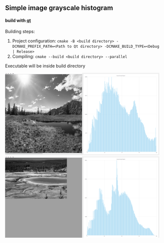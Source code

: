 ## Simple image grayscale histogram

#### build with [qt](https://www.qt.io/)

Building steps:
1. Project configuration: `cmake -B <build directory> -DCMAKE_PREFIX_PATH=<Path to Qt directory> -DCMAKE_BUILD_TYPE=<Debug | Release>`
2. Compiling: `cmake --build <build directory> --parallel`

Executable will be inside build directory

![histogram_example_1](https://github.com/NikBel3476/image_grayscale_histogram/blob/master/example1.png)
![histogram_example_2](https://github.com/NikBel3476/image_grayscale_histogram/blob/master/example2.png)
